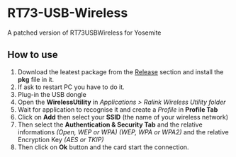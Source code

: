 # RT73-USB-Wireless
A patched version of RT73USBWireless for Yosemite


## How to use

1. Download the leatest package from the [Release](https://github.com/Marchrius/RT73-USB-Wireless-/releases "Release") section and install the **pkg** file in it.
2. If ask to restart PC you have to do it.
3. Plug-in the USB dongle
4. Open the **WirelessUtility** in *Applications > Ralink Wireless Utility folder*
5. Wait for application to recognise it and create a *Profile* in **Profile Tab**
6. Click on **Add** then select your **SSID** (the name of your wireless network)
7. Then select the **Authentication & Security Tab**  and the relative informations *(Open, WEP or WPA) (WEP, WPA or WPA2)* and the relative Encryption Key *(AES or TKIP)*
8. Then click on **Ok** button and the card start the connection.
